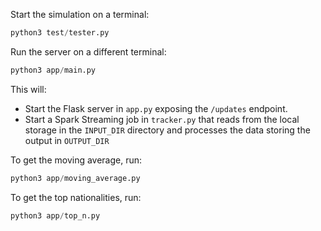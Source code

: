 Start the simulation on a terminal:
```python
python3 test/tester.py
```

Run the server on a different terminal:
```python
python3 app/main.py
```
This will:
- Start the Flask server in `app.py` exposing the `/updates` endpoint.
- Start a Spark Streaming job in `tracker.py` that reads from the local storage in the `INPUT_DIR` directory and processes the data storing the output in `OUTPUT_DIR`

To get the moving average, run:
```python
python3 app/moving_average.py
```

To get the top nationalities, run:
```python
python3 app/top_n.py
```